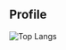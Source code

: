 ## Profile
![Top Langs](https://github-readme-stats.vercel.app/api/top-langs/?username=hayashida-atsushi&hide=TeX&layout=compact&theme=dracula)


<!--
**hayashida-atsushi/hayashida-atsushi** is a ✨ _special_ ✨ repository because its `README.md` (this file) appears on your GitHub profile.

Here are some ideas to get you started:

- 🔭 I’m currently working on ...
- 🌱 I’m currently learning ...
- 👯 I’m looking to collaborate on ...
- 🤔 I’m looking for help with ...
- 💬 Ask me about ...
- 📫 How to reach me: ...
- 😄 Pronouns: ...
- ⚡ Fun fact: ...
-->
